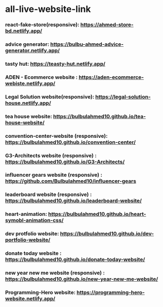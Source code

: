 # all-live-website-link
### react-fake-store(responsive): https://ahmed-store-bd.netlify.app/
### advice generator: https://bulbu-ahmed-advice-generator.netlify.app/
### tasty hut: https://teasty-hut.netlify.app/
### ADEN - Ecommerce website : https://aden-ecommerce-webiste.netlify.app/
### Legal Solution website(responsive): https://legal-solution-house.netlify.app/
### tea house website: https://bulbulahmed10.github.io/tea-house-website/
### convention-center-website (responsive): https://bulbulahmed10.github.io/convention-center/
### G3-Architects website (responsive) : https://bulbulahmed10.github.io/G3-Architects/
### influencer gears website (responsive) : https://github.com/Bulbulahmed10/influencer-gears
### leaderboard website (responsive) : https://bulbulahmed10.github.io/leaderboard-website/
### heart-animation: https://bulbulahmed10.github.io/heart-symobl-animation-css/
### dev protfolio website: https://bulbulahmed10.github.io/dev-portfolio-website/
### donate today website  : https://bulbulahmed10.github.io/donate-today-website/
### new year new me website (responsive) : https://bulbulahmed10.github.io/new-year-new-me-website/
### Programming-Hero website:  https://programming-hero-website.netlify.app/
